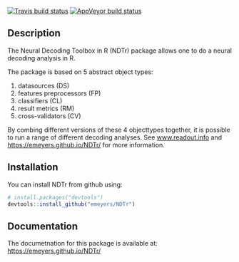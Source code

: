 
<!-- README.md is generated from README.Rmd. Please edit that file -->

<!-- badges: start -->

[![Travis build
status](https://travis-ci.com/muschellij2/NDTr.svg?branch=master)](https://travis-ci.com/muschellij2/NDTr)
[![AppVeyor build
status](https://ci.appveyor.com/api/projects/status/github/muschellij2/NDTr?branch=master&svg=true)](https://ci.appveyor.com/project/muschellij2/NDTr)
<!-- badges: end -->

<p>

## Description

The Neural Decoding Toolbox in R (NDTr) package allows one to do a
neural decoding analysis in R.

The package is based on 5 abstract object types:

1.  datasources (DS)
2.  features preprocessors (FP)
3.  classifiers (CL)
4.  result metrics (RM)
5.  cross-validators (CV)

By combing different versions of these 4 objecttypes together, it is
possible to run a range of different decoding analyses. See
www.readout.info and <https://emeyers.github.io/NDTr/> for more
information.

## Installation

You can install NDTr from github using:

``` r
# install.packages("devtools")
devtools::install_github("emeyers/NDTr")
```

## Documentation

The documetnation for this package is available at:
<https://emeyers.github.io/NDTr/>
